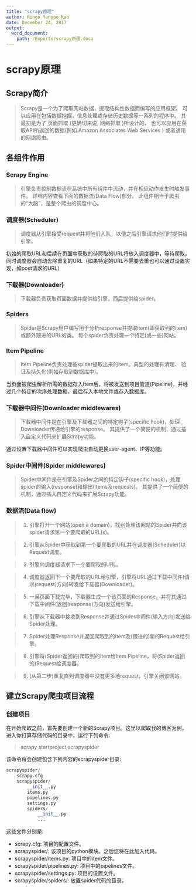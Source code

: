 ```yaml
---
title: "scrapy原理"
author: Ringo Yungpo Kao
date: December 24, 2017
output:
  word_document:
    path: /Exports/scrapy原理.docx
---
```

# scrapy原理

## Scrapy简介
> Scrapy是一个为了爬取网站数据，提取结构性数据而编写的应用框架。 可以应用在包括数据挖掘，信息处理或存储历史数据等一系列的程序中。
其最初是为了 页面抓取 (更确切来说, 网络抓取 )所设计的， 也可以应用在获取API所返回的数据(例如 Amazon Associates Web Services ) 或者通用的网络爬虫。

## 各组件作用

### Scrapy Engine
> 引擎负责控制数据流在系统中所有组件中流动，并在相应动作发生时触发事件。 详细内容查看下面的数据流(Data Flow)部分。
此组件相当于爬虫的“大脑”，是整个爬虫的调度中心。

### 调度器(Scheduler)
> 调度器从引擎接受request并将他们入队，以便之后引擎请求他们时提供给引擎。

初始的爬取URL和后续在页面中获取的待爬取的URL将放入调度器中，等待爬取。同时调度器会自动去除重复的URL（如果特定的URL不需要去重也可以通过设置实现，如post请求的URL）

### 下载器(Downloader)
> 下载器负责获取页面数据并提供给引擎，而后提供给spider。

### Spiders
> Spider是Scrapy用户编写用于分析response并提取item(即获取到的item)或额外跟进的URL的类。 每个spider负责处理一个特定(或一些)网站。

### Item Pipeline
> Item Pipeline负责处理被spider提取出来的item。典型的处理有清理、 验证及持久化(例如存取到数据库中)。

当页面被爬虫解析所需的数据存入Item后，将被发送到项目管道(Pipeline)，并经过几个特定的次序处理数据，最后存入本地文件或存入数据库。

### 下载器中间件(Downloader middlewares)
> 下载器中间件是在引擎及下载器之间的特定钩子(specific hook)，处理Downloader传递给引擎的response。 其提供了一个简便的机制，通过插入自定义代码来扩展Scrapy功能。

通过设置下载器中间件可以实现爬虫自动更换user-agent、IP等功能。

### Spider中间件(Spider middlewares)
> Spider中间件是在引擎及Spider之间的特定钩子(specific hook)，处理spider的输入(response)和输出(items及requests)。 其提供了一个简便的机制，通过插入自定义代码来扩展Scrapy功能。

### 数据流(Data flow)

> 1. 引擎打开一个网站(open a domain)，找到处理该网站的Spider并向该spider请求第一个要爬取的URL(s)。

> 2. 引擎从Spider中获取到第一个要爬取的URL并在调度器(Scheduler)以Request调度。

> 3. 引擎向调度器请求下一个要爬取的URL。

> 4. 调度器返回下一个要爬取的URL给引擎，引擎将URL通过下载中间件(请求(request)方向)转发给下载器(Downloader)。

> 5. 一旦页面下载完毕，下载器生成一个该页面的Response，并将其通过下载中间件(返回(response)方向)发送给引擎。

> 6. 引擎从下载器中接收到Response并通过Spider中间件(输入方向)发送给Spider处理。

> 7. Spider处理Response并返回爬取到的Item及(跟进的)新的Request给引擎。

> 8. 引擎将(Spider返回的)爬取到的Item给Item Pipeline，将(Spider返回的)Request给调度器。

> 9. (从第二步)重复直到调度器中没有更多地request，引擎关闭该网站。

## 建立Scrapy爬虫项目流程

### 创建项目
在开始爬取之前，首先要创建一个新的Scrapy项目。这里以爬取我的博客为例，进入你打算存储代码的目录中，运行下列命令:

> scrapy startproject scrapyspider

该命令将会创建包含下列内容的scrapyspider目录:

```python
scrapyspider/
    scrapy.cfg
    scrapyspider/
        __init__.py
        items.py
        pipelines.py
        settings.py
        spiders/
            __init__.py
            ...
```
这些文件分别是:
- scrapy.cfg: 项目的配置文件。
- scrapyspider/: 该项目的python模块。之后您将在此加入代码。
- scrapyspider/items.py: 项目中的item文件。
- scrapyspider/pipelines.py: 项目中的pipelines文件。
- scrapyspider/settings.py: 项目的设置文件。
- scrapyspider/spiders/: 放置spider代码的目录。
